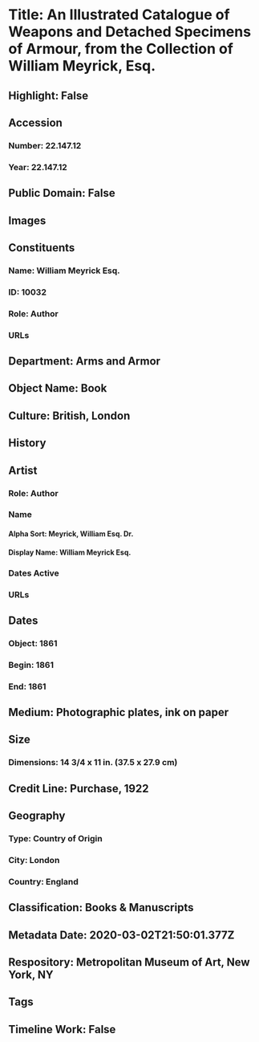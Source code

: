 # Title: An Illustrated Catalogue of Weapons and Detached Specimens of Armour, from the Collection of William Meyrick, Esq.
## Highlight: False
## Accession
### Number: 22.147.12
### Year: 22.147.12
## Public Domain: False
## Images
## Constituents
### Name: William Meyrick Esq.
### ID: 10032
### Role: Author
### URLs
## Department: Arms and Armor
## Object Name: Book
## Culture: British, London
## History
## Artist
### Role: Author
### Name
#### Alpha Sort: Meyrick, William Esq. Dr.
#### Display Name: William Meyrick Esq.
### Dates Active
### URLs
## Dates
### Object: 1861
### Begin: 1861
### End: 1861
## Medium: Photographic plates, ink on paper
## Size
### Dimensions: 14 3/4 x 11 in. (37.5 x 27.9 cm)
## Credit Line: Purchase, 1922
## Geography
### Type: Country of Origin
### City: London
### Country: England
## Classification: Books & Manuscripts
## Metadata Date: 2020-03-02T21:50:01.377Z
## Respository: Metropolitan Museum of Art, New York, NY
## Tags
## Timeline Work: False
